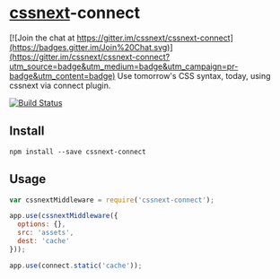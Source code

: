 # [cssnext](https://github.com/cssnext/cssnext)-connect

[![Join the chat at https://gitter.im/cssnext/cssnext-connect](https://badges.gitter.im/Join%20Chat.svg)](https://gitter.im/cssnext/cssnext-connect?utm_source=badge&utm_medium=badge&utm_campaign=pr-badge&utm_content=badge)
Use tomorrow's CSS syntax, today, using cssnext via connect plugin.

[![Build Status](http://img.shields.io/travis/cssnext/cssnext-connect.svg)](https://travis-ci.org/cssnext/cssnext-connect)

## Install
```
npm install --save cssnext-connect
```

## Usage
```js
var cssnextMiddleware = require('cssnext-connect');

app.use(cssnextMiddleware({
  options: {},
  src: 'assets',
  dest: 'cache'
}));

app.use(connect.static('cache'));
```
